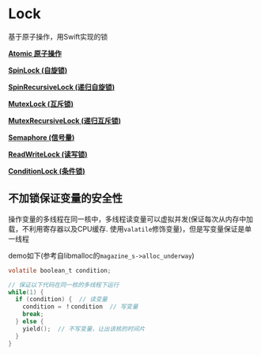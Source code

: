#  Lock

基于原子操作，用Swift实现的锁


[__Atomic 原子操作__](https://github.com/TannerJin/Lock/blob/master/Lock/Sources/Atomic.c)


[__SpinLock (自旋锁)__](https://github.com/TannerJin/Lock/blob/master/Lock/Sources/SpinLock.swift)


[__SpinRecursiveLock (递归自旋锁)__](https://github.com/TannerJin/Lock/blob/master/Lock/Sources/SpinRecursiveLock.swift)


[__MutexLock (互斥锁)__](https://github.com/TannerJin/Lock/blob/master/Lock/Sources/MutexLock.swift)


[__MutexRecursiveLock (递归互斥锁)__](https://github.com/TannerJin/Lock/blob/master/Lock/Sources/MutexRecursiveLock.swift)


[__Semaphore (信号量)__](https://github.com/TannerJin/Lock/blob/master/Lock/Sources/Semaphore.swift)


[__ReadWriteLock (读写锁)__](https://github.com/TannerJin/Lock/blob/master/Lock/Sources/ReadWriteLock.swift)


[__ConditionLock (条件锁)__](https://github.com/TannerJin/Lock/blob/master/Lock/Sources/ConditionLock.swift)

## 不加锁保证变量的安全性

操作变量的多线程在同一核中，多线程读变量可以虚拟并发(保证每次从内存中加载，不利用寄存器以及CPU缓存. 使用`valatile`修饰变量)，但是写变量保证是单一线程

demo如下(参考自libmalloc的`magazine_s->alloc_underway`)

```c
volatile boolean_t condition;   

// 保证以下代码在同一核的多线程下运行
while(1) {
  if (condition) {  // 读变量
    condition = ！condition  // 写变量
    break;
  } else {
    yield();  // 不写变量，让出该核的时间片
  }
}
```


